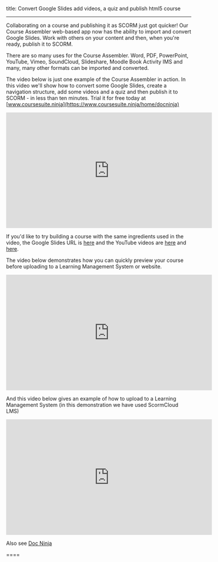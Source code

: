 title: Convert Google Slides add videos, a quiz and publish html5 course

----

Collaborating on a course and publishing it as SCORM just got quicker! Our Course Assembler web-based app now has the ability to import and convert Google Slides. Work with others on your content and then, when you're ready, publish it to SCORM. 

There are so many uses for the Course Assembler. Word, PDF, PowerPoint, YouTube, Vimeo, SoundCloud, Slideshare, Moodle Book Activity IMS and many, many other formats can be imported and converted. 

The video below is just one example of the Course Assembler in action. In this video we'll show how to convert some Google Slides, create a navigation structure, add some videos and a quiz and then publish it to SCORM - in less than ten minutes. Trial it for free today at [www.coursesuite.ninja](https://www.coursesuite.ninja/home/docninja)

<div class="video-aspect-ratio uk-box-shadow-xlarge">
<iframe width="560" height="315" src="https://www.screencast.com/users/Julie3009/folders/Camtasia Studio/media/81663978-f287-459d-8024-cd8aaf897c6f/embed" frameborder="0" allow="autoplay; encrypted-media" allowfullscreen></iframe>
</div>

If you'd like to try building a course with the same ingredients used in the video, the Google Slides URL is [here](https://docs.google.com/presentation/d/155SUN3RJg7PytmaHzTj6i8S7Bymjg-c59GWAfP_4fiE/edit?usp=sharing) and the YouTube videos are [here](https://www.youtube.com/watch?v=f_YcOKCiq0w) and [here](https://www.youtube.com/watch?v=wAgg32weT80).

The video below demonstrates how you can quickly preview your course before uploading to a Learning Management System or website.

<div class="video-aspect-ratio uk-box-shadow-xlarge">
<iframe width="560" height="315" src="https://www.screencast.com/users/Julie3009/folders/Camtasia Studio/media/2426c5d7-11ac-424d-b73a-a8bbe8ea4e46/embed" frameborder="0" allow="autoplay; encrypted-media" allowfullscreen></iframe>
</div>


And this video below gives an example of how to upload to a Learning Management System (in this demonstration we have used ScormCloud LMS)

<div class="video-aspect-ratio uk-box-shadow-xlarge">
<iframe width="560" height="315" src="https://www.screencast.com/users/Julie3009/folders/Camtasia Studio/media/836b0d85-47f1-4d85-a0b4-1553724bb8b6/embed" frameborder="0" allow="autoplay; encrypted-media" allowfullscreen></iframe>
<div>

Also see [Doc Ninja](https://www.coursesuite.ninja/home/docninja)

====

